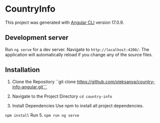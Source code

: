 # CountryInfo

This project was generated with [Angular CLI](https://github.com/angular/angular-cli) version 17.0.9.

## Development server

Run `ng serve` for a dev server. Navigate to `http://localhost:4200/`. The application will automatically reload if you change any of the source files.

## Installation

1. Clone the Repository
``git clone https://github.com/oleksanya/country-info-angular.git```

2. Navigate to the Project Directory
   ``cd country-info``

4. Install Dependencies Use npm to install all project dependencies.

  ``npm install``
  Run
5. ``npm run ng serve ``
